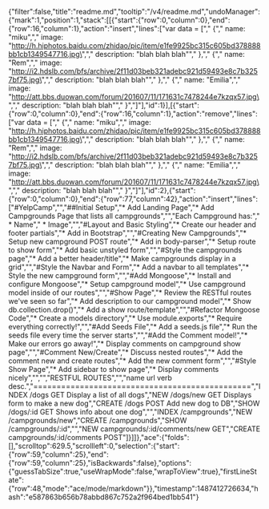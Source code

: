 {"filter":false,"title":"readme.md","tooltip":"/v4/readme.md","undoManager":{"mark":1,"position":1,"stack":[[{"start":{"row":0,"column":0},"end":{"row":16,"column":1},"action":"insert","lines":["var data = [","    {","        name: \"miku\",","        image: \"http://h.hiphotos.baidu.com/zhidao/pic/item/e1fe9925bc315c605bd378888bb1cb1349547716.jpg\",","        description: \"blah blah blah\"","    },","    {","        name: \"Rem\",","        image: \"http://i2.hdslb.com/bfs/archive/2f11d03beb321adebc921d59493e8c7b3257bf75.jpg\",","        description: \"blah blah blah\"","    },","    {","        name: \"Emilia\",","        image: \"http://att.bbs.duowan.com/forum/201607/11/171631c7478244e7kzqx57.jpg\",","        description: \"blah blah blah\"","    }","]"],"id":1}],[{"start":{"row":0,"column":0},"end":{"row":16,"column":1},"action":"remove","lines":["var data = [","    {","        name: \"miku\",","        image: \"http://h.hiphotos.baidu.com/zhidao/pic/item/e1fe9925bc315c605bd378888bb1cb1349547716.jpg\",","        description: \"blah blah blah\"","    },","    {","        name: \"Rem\",","        image: \"http://i2.hdslb.com/bfs/archive/2f11d03beb321adebc921d59493e8c7b3257bf75.jpg\",","        description: \"blah blah blah\"","    },","    {","        name: \"Emilia\",","        image: \"http://att.bbs.duowan.com/forum/201607/11/171631c7478244e7kzqx57.jpg\",","        description: \"blah blah blah\"","    }","]"],"id":2},{"start":{"row":0,"column":0},"end":{"row":77,"column":42},"action":"insert","lines":["#YelpCamp","","##Initial Setup","* Add Landing Page","* Add Campgrounds Page that lists all campgrounds","","Each Campground has:","   * Name","   * Image","","#Layout and Basic Styling","* Create our header and footer partials","* Add in Bootstrap","","#Creating New Campgrounds","* Setup new campground POST route","* Add in body-parser","* Setup route to show form","* Add basic unstyled form","","#Style the campgrounds page","* Add a better header/title","* Make campgrounds display in a grid","","#Style the Navbar and Form","* Add a navbar to all templates","* Style the new campground form","","#Add Mongoose","* Install and configure Mongoose","* Setup campground model","* Use campground model inside of our routes","","#Show Page","* Review the RESTful routes we've seen so far","* Add description to our campground model","* Show db.collection.drop()","* Add a show route/template","","#Refactor Mongoose Code","* Create a models directory","* Use module.exports","* Require everything correctly!","","#Add Seeds File","* Add a seeds.js file","* Run the seeds file every time the server starts","","#Add the Comment model!","* Make our errors go away!","* Display comments on campground show page","","#Comment New/Create","* Discuss nested routes","* Add the comment new and create routes","* Add the new comment form","","#Style Show Page","* Add sidebar to show page","* Display comments nicely","","","RESTFUL ROUTES","","name      url      verb    desc.","===============================================","INDEX   /dogs      GET   Display a list of all dogs","NEW     /dogs/new  GET   Displays form to make a new dog","CREATE  /dogs      POST  Add new dog to DB","SHOW    /dogs/:id  GET   Shows info about one dog","","INDEX   /campgrounds","NEW     /campgrounds/new","CREATE  /campgrounds","SHOW    /campgrounds/:id","","NEW     campgrounds/:id/comments/new    GET","CREATE  campgrounds/:id/comments      POST"]}]]},"ace":{"folds":[],"scrolltop":629.5,"scrollleft":0,"selection":{"start":{"row":59,"column":25},"end":{"row":59,"column":25},"isBackwards":false},"options":{"guessTabSize":true,"useWrapMode":false,"wrapToView":true},"firstLineState":{"row":48,"mode":"ace/mode/markdown"}},"timestamp":1487412726634,"hash":"e587863b656b78abbd867c752a2f964bed1bb541"}